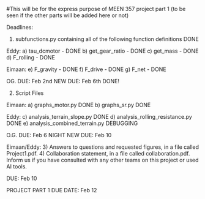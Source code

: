 #This will be for the express purpose of MEEN 357 project part 1 (to be seen if the other parts will be added here or not)

Deadlines:

1) subfunctions.py containing all of the following function definitions DONE


Eddy:
a) tau_dcmotor - DONE
b) get_gear_ratio - DONE
c) get_mass - DONE 
d) F_rolling - DONE

Eimaan:
e) F_gravity - DONE
f) F_drive - DONE
g) F_net - DONE

OG. DUE: Feb 2nd 
NEW DUE: Feb 6th DONE!


2) Script Files

Eimaan:
a) graphs_motor.py DONE
b) graphs_sr.py DONE

Eddy:
c) analysis_terrain_slope.py DONE
d) analysis_rolling_resistance.py DONE
e) analysis_combined_terrain.py DEBUGGING

O.G. DUE: Feb 6 NIGHT 
NEW DUE: Feb 10

Eimaan/Eddy:
3) Answers to questions and requested figures, in a file called Project1.pdf.
4) Collaboration statement, in a file called collaboration.pdf. Inform us if you
have consulted with any other teams on this project or used AI tools.

DUE: Feb 10



PROJECT PART 1 DUE DATE: Feb 12
